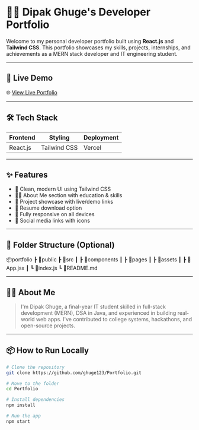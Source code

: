 # 🧑‍💻 Dipak Ghuge's Developer Portfolio

Welcome to my personal developer portfolio built using **React.js** and **Tailwind CSS**. This portfolio showcases my skills, projects, internships, and achievements as a MERN stack developer and IT engineering student.

---

## 🚀 Live Demo

🌐 [View Live Portfolio](https://portfolio-tau-flame-34.vercel.app/)

---

## 🛠️ Tech Stack

| Frontend  | Styling      | Deployment       |
|-----------|--------------|------------------|
| React.js  | Tailwind CSS | Vercel           |

---

## ✨ Features

- 🧾 Clean, modern UI using Tailwind CSS
- 🧑‍💼 About Me section with education & skills
- 💼 Project showcase with live/demo links
- 📄 Resume download option
- 📱 Fully responsive on all devices
- 🔗 Social media links with icons

---

## 📂 Folder Structure (Optional)

📦portfolio
┣ 📂public
┣ 📂src
┃ ┣ 📂components
┃ ┣ 📂pages
┃ ┣ 📂assets
┃ ┣ 📜App.jsx
┃ ┗ 📜index.js
┗ 📜README.md


---

## 🧑‍💼 About Me

> I'm Dipak Ghuge, a final-year IT student skilled in full-stack development (MERN), DSA in Java, and experienced in building real-world web apps. I've contributed to college systems, hackathons, and open-source projects.

---

## 📦 How to Run Locally

```bash
# Clone the repository
git clone https://github.com/ghuge123/Portfolio.git

# Move to the folder
cd Portfolio

# Install dependencies
npm install

# Run the app
npm start
